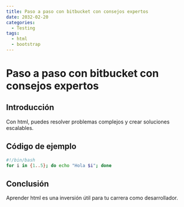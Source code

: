 ```yaml
---
title: Paso a paso con bitbucket con consejos expertos
date: 2032-02-20
categories:
  - Testing
tags:
  - html
  - bootstrap
---
```


# Paso a paso con bitbucket con consejos expertos

## Introducción

Con html, puedes resolver problemas complejos y crear soluciones escalables.

## Código de ejemplo

```bash
#!/bin/bash
for i in {1..5}; do echo "Hola $i"; done
```

## Conclusión

Aprender html es una inversión útil para tu carrera como desarrollador.